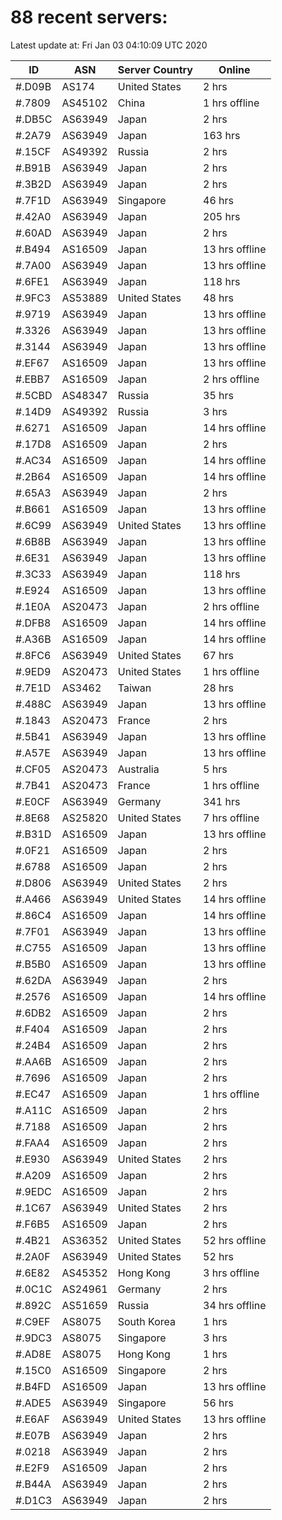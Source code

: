 # 88 recent servers:

Latest update at: Fri Jan 03 04:10:09 UTC 2020

| ID | ASN | Server Country | Online |
| -- | --- | -------------- | ------ |
| #.D09B | AS174 | United States | 2 hrs |
| #.7809 | AS45102 | China | 1 hrs offline |
| #.DB5C | AS63949 | Japan | 2 hrs |
| #.2A79 | AS63949 | Japan | 163 hrs |
| #.15CF | AS49392 | Russia | 2 hrs |
| #.B91B | AS63949 | Japan | 2 hrs |
| #.3B2D | AS63949 | Japan | 2 hrs |
| #.7F1D | AS63949 | Singapore | 46 hrs |
| #.42A0 | AS63949 | Japan | 205 hrs |
| #.60AD | AS63949 | Japan | 2 hrs |
| #.B494 | AS16509 | Japan | 13 hrs offline |
| #.7A00 | AS63949 | Japan | 13 hrs offline |
| #.6FE1 | AS63949 | Japan | 118 hrs |
| #.9FC3 | AS53889 | United States | 48 hrs |
| #.9719 | AS63949 | Japan | 13 hrs offline |
| #.3326 | AS63949 | Japan | 13 hrs offline |
| #.3144 | AS63949 | Japan | 13 hrs offline |
| #.EF67 | AS16509 | Japan | 13 hrs offline |
| #.EBB7 | AS16509 | Japan | 2 hrs offline |
| #.5CBD | AS48347 | Russia | 35 hrs |
| #.14D9 | AS49392 | Russia | 3 hrs |
| #.6271 | AS16509 | Japan | 14 hrs offline |
| #.17D8 | AS16509 | Japan | 2 hrs |
| #.AC34 | AS16509 | Japan | 14 hrs offline |
| #.2B64 | AS16509 | Japan | 14 hrs offline |
| #.65A3 | AS63949 | Japan | 2 hrs |
| #.B661 | AS16509 | Japan | 13 hrs offline |
| #.6C99 | AS63949 | United States | 13 hrs offline |
| #.6B8B | AS63949 | Japan | 13 hrs offline |
| #.6E31 | AS63949 | Japan | 13 hrs offline |
| #.3C33 | AS63949 | Japan | 118 hrs |
| #.E924 | AS16509 | Japan | 13 hrs offline |
| #.1E0A | AS20473 | Japan | 2 hrs offline |
| #.DFB8 | AS16509 | Japan | 14 hrs offline |
| #.A36B | AS16509 | Japan | 14 hrs offline |
| #.8FC6 | AS63949 | United States | 67 hrs |
| #.9ED9 | AS20473 | United States | 1 hrs offline |
| #.7E1D | AS3462 | Taiwan | 28 hrs |
| #.488C | AS63949 | Japan | 13 hrs offline |
| #.1843 | AS20473 | France | 2 hrs |
| #.5B41 | AS63949 | Japan | 13 hrs offline |
| #.A57E | AS63949 | Japan | 13 hrs offline |
| #.CF05 | AS20473 | Australia | 5 hrs |
| #.7B41 | AS20473 | France | 1 hrs offline |
| #.E0CF | AS63949 | Germany | 341 hrs |
| #.8E68 | AS25820 | United States | 7 hrs offline |
| #.B31D | AS16509 | Japan | 13 hrs offline |
| #.0F21 | AS16509 | Japan | 2 hrs |
| #.6788 | AS16509 | Japan | 2 hrs |
| #.D806 | AS63949 | United States | 2 hrs |
| #.A466 | AS63949 | United States | 14 hrs offline |
| #.86C4 | AS16509 | Japan | 14 hrs offline |
| #.7F01 | AS63949 | Japan | 13 hrs offline |
| #.C755 | AS16509 | Japan | 13 hrs offline |
| #.B5B0 | AS16509 | Japan | 13 hrs offline |
| #.62DA | AS63949 | Japan | 2 hrs |
| #.2576 | AS16509 | Japan | 14 hrs offline |
| #.6DB2 | AS16509 | Japan | 2 hrs |
| #.F404 | AS16509 | Japan | 2 hrs |
| #.24B4 | AS16509 | Japan | 2 hrs |
| #.AA6B | AS16509 | Japan | 2 hrs |
| #.7696 | AS16509 | Japan | 2 hrs |
| #.EC47 | AS16509 | Japan | 1 hrs offline |
| #.A11C | AS16509 | Japan | 2 hrs |
| #.7188 | AS16509 | Japan | 2 hrs |
| #.FAA4 | AS16509 | Japan | 2 hrs |
| #.E930 | AS63949 | United States | 2 hrs |
| #.A209 | AS16509 | Japan | 2 hrs |
| #.9EDC | AS16509 | Japan | 2 hrs |
| #.1C67 | AS63949 | United States | 2 hrs |
| #.F6B5 | AS16509 | Japan | 2 hrs |
| #.4B21 | AS36352 | United States | 52 hrs offline |
| #.2A0F | AS63949 | United States | 52 hrs |
| #.6E82 | AS45352 | Hong Kong | 3 hrs offline |
| #.0C1C | AS24961 | Germany | 2 hrs |
| #.892C | AS51659 | Russia | 34 hrs offline |
| #.C9EF | AS8075 | South Korea | 1 hrs |
| #.9DC3 | AS8075 | Singapore | 3 hrs |
| #.AD8E | AS8075 | Hong Kong | 1 hrs |
| #.15C0 | AS16509 | Singapore | 2 hrs |
| #.B4FD | AS16509 | Japan | 13 hrs offline |
| #.ADE5 | AS63949 | Singapore | 56 hrs |
| #.E6AF | AS63949 | United States | 13 hrs offline |
| #.E07B | AS63949 | Japan | 2 hrs |
| #.0218 | AS63949 | Japan | 2 hrs |
| #.E2F9 | AS16509 | Japan | 2 hrs |
| #.B44A | AS63949 | Japan | 2 hrs |
| #.D1C3 | AS63949 | Japan | 2 hrs |

